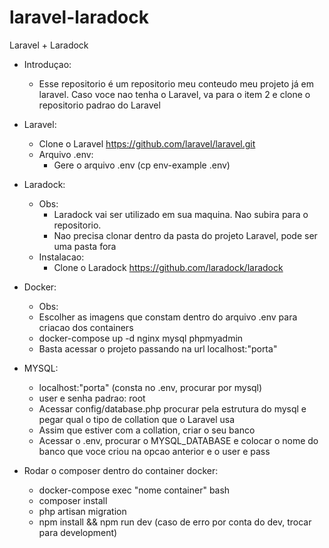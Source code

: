 # laravel-laradock
Laravel + Laradock

- Introduçao:
   - Esse repositorio é um repositorio meu conteudo meu projeto já em laravel. Caso voce nao tenha o Laravel, va para o item 2 e clone o repositorio padrao do Laravel

- Laravel:
   - Clone o Laravel https://github.com/laravel/laravel.git
   - Arquivo .env:
      - Gere o arquivo .env (cp env-example .env)

- Laradock:
  - Obs: 
       - Laradock vai ser utilizado em sua maquina. Nao subira para o repositorio.
       - Nao precisa clonar dentro da pasta do projeto Laravel, pode ser uma pasta fora
  - Instalacao:
       - Clone o Laradock https://github.com/laradock/laradock
  
- Docker:
   - Obs: 
   - Escolher as imagens que constam dentro do arquivo .env para criacao dos containers
   - docker-compose up -d nginx mysql phpmyadmin
   - Basta acessar o projeto passando na url localhost:"porta"

- MYSQL:
   - localhost:"porta" (consta no .env, procurar por mysql)
   - user e senha padrao: root
   - Acessar config/database.php procurar pela estrutura do mysql e pegar qual o tipo de collation que o Laravel usa
   - Assim que estiver com a collation, criar o seu banco
   - Acessar o .env, procurar o MYSQL_DATABASE e colocar o nome do banco que voce criou na opcao anterior e o user e pass

- Rodar o composer dentro do container docker:
   - docker-compose exec "nome container" bash
   - composer install 
   - php artisan migration
   - npm install && npm run dev (caso de erro por conta do dev, trocar para development)
      
       
       
       
       
